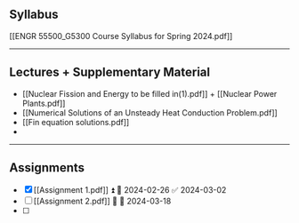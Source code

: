 ## Syllabus
[[ENGR 55500_G5300 Course Syllabus for Spring 2024.pdf]]

---
## Lectures + Supplementary Material
- [[Nuclear Fission and Energy to be filled in(1).pdf]] + [[Nuclear Power Plants.pdf]]
- [[Numerical Solutions of an Unsteady Heat Conduction Problem.pdf]]
- [[Fin equation solutions.pdf]]
- 


---
## Assignments
- [x] [[Assignment 1.pdf]] ⏫ 📅 2024-02-26 ✅ 2024-03-02
- [ ] [[Assignment 2.pdf]] 🔼 📅 2024-03-18 
- [ ] 